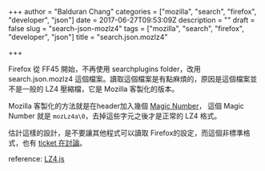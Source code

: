 +++
author = "Balduran Chang"
categories = ["mozilla", "search", "firefox", "developer", "json"]
date = 2017-06-27T09:53:09Z
description = ""
draft = false
slug = "search-json-mozlz4"
tags = ["mozilla", "search", "firefox", "developer", "json"]
title = "search.json.mozlz4"

+++


Firefox 從 FF45 開始，不再使用 searchplugins  folder，改用 search.json.mozlz4 這個檔案。讀取這個檔案是有點麻煩的，原因是這個檔案並不是一般的 LZ4 壓縮檔，它是 Mozilla 客製化的版本。

Mozilla 客製化的方法就是在header加入幾個 [Magic Number](https://dxr.mozilla.org/mozilla-central/source/toolkit/components/lz4/lz4.js#28)， 這個 Magic Number 就是 `mozLz4a\0`，去掉這些字元之後才是正常的 LZ4 格式。

估計這樣的設計，是不要讓其他程式可以讀取 Firefox的設定，而這個非標準格式，也有 [ticket 在討論](https://bugzilla.mozilla.org/show_bug.cgi?id=1209390)。

reference:
[LZ4.js](https://dxr.mozilla.org/mozilla-central/source/toolkit/components/lz4/lz4.js#28)


